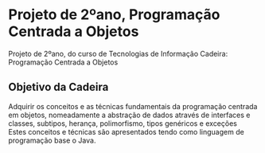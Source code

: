 # Projeto de 2ºano, Programação Centrada a Objetos
Projeto de 2ºano, do curso de Tecnologias de Informação
Cadeira: Programação Centrada a Objetos

## Objetivo da Cadeira
Adquirir os conceitos e as técnicas fundamentais da programação centrada em objetos, nomeadamente a abstração de dados através de interfaces e classes, subtipos, herança, polimorfismo, tipos genéricos e exceções <br>
Estes conceitos e técnicas são apresentados tendo como linguagem de programação base o Java.
